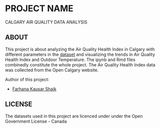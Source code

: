 # PROJECT NAME
CALGARY AIR QUALITY DATA ANALYSIS

## ABOUT

This project is about analyzing the Air Quality Health Index in Calgary with different parameters in the [dataset](https://data.calgary.ca/Environment/Air-Quality-Data-near-real-time-/g9s5-qhu5) and visualizing the trends in Air Quality Health Index and Outdoor Temperature.
The ipynb and Rmd files combinedly constitute the whole project. The Air Quality Health Index data was collected from the Open Calgary website.

Author of this project:
- [Farhana Kausar Shaik](https://www.linkedin.com/in/farhana-kausar-shaik-520790146/)


## LICENSE
The datasets used in this project are licenced under under the Open Government License - Canada
